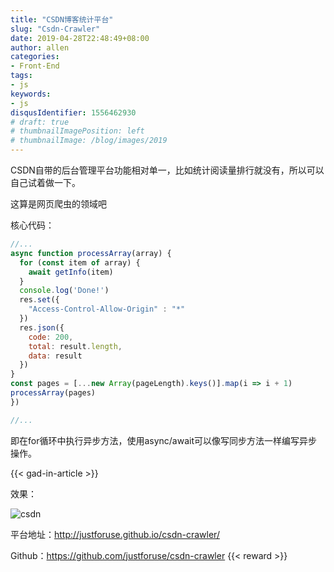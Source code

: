 ```yaml
---
title: "CSDN博客统计平台"
slug: "Csdn-Crawler"
date: 2019-04-28T22:48:49+08:00
author: allen
categories:
- Front-End
tags:
- js
keywords:
- js
disqusIdentifier: 1556462930
# draft: true
# thumbnailImagePosition: left
# thumbnailImage: /blog/images/2019
---
```


CSDN自带的后台管理平台功能相对单一，比如统计阅读量排行就没有，所以可以自己试着做一下。

<!--more-->

这算是网页爬虫的领域吧

核心代码：
```js
//...
async function processArray(array) {
  for (const item of array) {
    await getInfo(item)
  }
  console.log('Done!')
  res.set({
    "Access-Control-Allow-Origin" : "*"
  })
  res.json({
    code: 200,
    total: result.length,
    data: result
  })
}
const pages = [...new Array(pageLength).keys()].map(i => i + 1)
processArray(pages)
})

//...
```

即在for循环中执行异步方法，使用async/await可以像写同步方法一样编写异步操作。


{{< gad-in-article >}}

效果：

![csdn](/images/2019/4/csdn-crawler.png)

平台地址：http://justforuse.github.io/csdn-crawler/

Github：https://github.com/justforuse/csdn-crawler
{{< reward >}}
